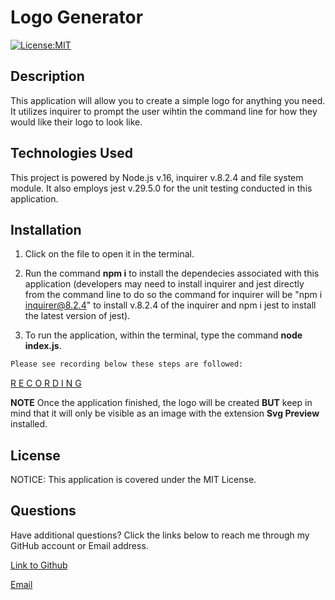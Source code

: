 # Logo Generator

[![License:MIT](https://img.shields.io/badge/License-MIT-yellow.svg)](https://opensource.org/license/mit/)

## Description 

This application will allow you to create a simple logo for anything you need. It utilizes inquirer to prompt the user wihtin the command line for how they would like their logo to look like.

## Technologies Used

This project is powered by Node.js v.16, inquirer v.8.2.4 and file system module. It also employs jest v.29.5.0 for the unit testing conducted in this application.

## Installation

1. Click on the file to open it in the terminal. 

2. Run the command **npm i** to install the dependecies associated with this application (developers may need to install inquirer and jest directly from the command line to do so the command for inquirer will be "npm i inquirer@8.2.4" to install v.8.2.4 of the inquirer and npm i jest to install the latest version of jest).

3. To run the application, within the terminal, type the command **node index.js**.

```bash
Please see recording below these steps are followed:
```
[R E C O R D I N G](https://drive.google.com/file/d/1mm3kgElzFFtBEpttVVbO6Fzk2jO6K4Hc/view)

**NOTE** Once the application finished, the logo will be created **BUT** keep in mind that it will only be visible as an image with the extension **Svg Preview** installed.

## License

NOTICE: This application is covered under the MIT License. 

## Questions

Have additional questions? Click the links below to reach me through my GitHub account or Email address.

[Link to Github](https://github.com/alexislendechy)

[Email](alexislendechy@gmail.com)

